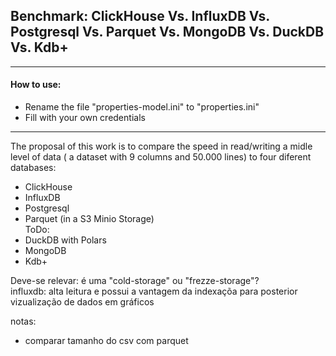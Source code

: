 ## Benchmark: ClickHouse Vs. InfluxDB Vs. Postgresql Vs. Parquet Vs. MongoDB Vs. DuckDB Vs. Kdb+

-----

#### How to use:
* Rename the file "properties-model.ini" to "properties.ini"
* Fill with your own credentials
----

The proposal of this work is to compare the speed in read/writing a midle level of data ( a dataset with 9 columns and 50.000 lines) to four diferent databases:
* ClickHouse
* InfluxDB
* Postgresql
* Parquet (in a S3 Minio Storage)<br>
ToDo:
* DuckDB with Polars
* MongoDB
* Kdb+


 
Deve-se relevar:
é uma "cold-storage" ou  "frezze-storage"? <br>
influxdb: alta leitura e possui a vantagem da indexaçõa para posterior vizualização de dados em gráficos

notas: 
* comparar tamanho do csv com parquet
